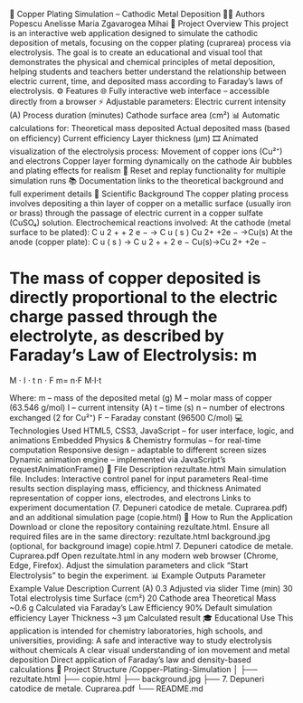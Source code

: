 🧪 Copper Plating Simulation – Cathodic Metal Deposition
👩‍🔬 Authors
Popescu Anelisse Maria
Zgavarogea Mihai
📘 Project Overview
This project is an interactive web application designed to simulate the cathodic deposition of metals, focusing on the copper plating (cuprarea) process via electrolysis.
The goal is to create an educational and visual tool that demonstrates the physical and chemical principles of metal deposition, helping students and teachers better understand the relationship between electric current, time, and deposited mass according to Faraday’s laws of electrolysis.
⚙️ Features
🌐 Fully interactive web interface – accessible directly from a browser
⚡ Adjustable parameters:
Electric current intensity (A)
Process duration (minutes)
Cathode surface area (cm²)
📊 Automatic calculations for:
Theoretical mass deposited
Actual deposited mass (based on efficiency)
Current efficiency
Layer thickness (µm)
🎞️ Animated visualization of the electrolysis process:
Movement of copper ions (Cu²⁺) and electrons
Copper layer forming dynamically on the cathode
Air bubbles and plating effects for realism
🔄 Reset and replay functionality for multiple simulation runs
📚 Documentation links to the theoretical background and full experiment details
🧠 Scientific Background
The copper plating process involves depositing a thin layer of copper on a metallic surface (usually iron or brass) through the passage of electric current in a copper sulfate (CuSO₄) solution.
Electrochemical reactions involved:
At the cathode (metal surface to be plated):
C
u
2
+
+
2
e
−
→
C
u
(
s
)
Cu 
2+
 +2e 
−
 →Cu(s)
At the anode (copper plate):
C
u
(
s
)
→
C
u
2
+
+
2
e
−
Cu(s)→Cu 
2+
 +2e 
−
 
The mass of copper deposited is directly proportional to the electric charge passed through the electrolyte, as described by Faraday’s Law of Electrolysis:
m
=
M
⋅
I
⋅
t
n
⋅
F
m= 
n⋅F
M⋅I⋅t
​	
 
Where:
m – mass of the deposited metal (g)
M – molar mass of copper (63.546 g/mol)
I – current intensity (A)
t – time (s)
n – number of electrons exchanged (2 for Cu²⁺)
F – Faraday constant (96500 C/mol)
💻 Technologies Used
HTML5, CSS3, JavaScript – for user interface, logic, and animations
Embedded Physics & Chemistry formulas – for real-time computation
Responsive design – adaptable to different screen sizes
Dynamic animation engine – implemented via JavaScript’s requestAnimationFrame()
🧩 File Description
rezultate.html
Main simulation file.
Includes:
Interactive control panel for input parameters
Real-time results section displaying mass, efficiency, and thickness
Animated representation of copper ions, electrodes, and electrons
Links to experiment documentation (7. Depuneri catodice de metale. Cuprarea.pdf) and an additional simulation page (copie.html)
🚀 How to Run the Application
Download or clone the repository containing rezultate.html.
Ensure all required files are in the same directory:
rezultate.html
background.jpg (optional, for background image)
copie.html
7. Depuneri catodice de metale. Cuprarea.pdf
Open rezultate.html in any modern web browser (Chrome, Edge, Firefox).
Adjust the simulation parameters and click “Start Electrolysis” to begin the experiment.
📊 Example Outputs
Parameter	Example Value	Description
Current (A)	0.3	Adjusted via slider
Time (min)	30	Total electrolysis time
Surface (cm²)	20	Cathode area
Theoretical Mass	~0.6 g	Calculated via Faraday’s Law
Efficiency	90%	Default simulation efficiency
Layer Thickness	~3 µm	Calculated result
🎓 Educational Use
This application is intended for chemistry laboratories, high schools, and universities, providing:
A safe and interactive way to study electrolysis without chemicals
A clear visual understanding of ion movement and metal deposition
Direct application of Faraday’s law and density-based calculations
📁 Project Structure
/Copper-Plating-Simulation
│
├── rezultate.html
├── copie.html
├── background.jpg
├── 7. Depuneri catodice de metale. Cuprarea.pdf
└── README.md
